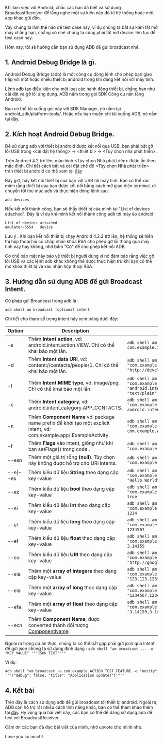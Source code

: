 Khi làm việc với Android, chắc các bạn đã biết và sử dụng BroadcastReceiver để lắng nghe một sự kiện nào đó từ hệ thống hoặc một app khác gửi đến.

Vậy chúng ta làm thế nào để test case này, ví dụ chúng ta bắt sự kiện tắt mở máy chẳng hạn, chẳng có nhẽ chúng ta cũng phải tắt mở device liên tục để test case này.

Hôm nay, tôi sẽ hướng dẫn bạn sử dụng ADB để gửi broadcast nhé.

## 1. Android Debug Bridge là gì.
Android Debug Bridge (adb) là một công cụ dòng lệnh cho phép bạn giao tiếp với một hoặc nhiều thiết bị android trong khi đang kết nối với máy tính.

Lệnh adb tạo điều kiện cho một loạt các hành động thiết bị, chẳng hạn như cài đặt và gỡ lỗi ứng dụng.
ADB nằm trong gói SDK Công cụ nền tảng Android. 

Bạn có thể tải xuống gói này với SDK Manager, nó nằm tại android_sdk/platform-tools/. Hoặc nếu bạn muốn chỉ tải xuống ADB, nó nằm  tại [đây](https://developer.android.com/studio/releases/platform-tools).
## 2. Kích hoạt Android Debug Bridge.
Để sử dụng adb với thiết bị android được kết nối qua USB, bạn phải bật gỡ lỗi USB trong <cài đặt hệ thống> -> <thiết bị> -> <Tùy chọn nhà phát triển>.

Trên Android 4.2 trở lên, màn hình <Tùy chọn Nhà phát triển> được ẩn theo mặc định. Chi tiết cách bật và cài đặt chế độ <Tùy chọn Nhà phát triển> trên thiết bị android có thể xem tại [đây](https://developer.android.com/studio/debug/dev-options)

Bây giờ, hãy kết nối thiết bị của bạn với USB tới máy tính. Bạn có thể xác minh rằng thiết bị của bạn được kết nối bằng cách mở giao diện terminal, di chuyển tới thư mục adb và thực hiện dòng lệnh sau:

`adb devices`

Nếu kết nối thành công, bạn sẽ thấy thiết bị của mình tại "List of devices attached". Đây là ví dụ khi mình kết nối thành công adb tới máy ảo android:
```
List of devices attached
emulator-5554	device
```

Lưu ý : Khi bạn kết nối thiết bị chạy Android 4.2.2 trở lên, hệ thống sẽ hiển thị hộp thoại hỏi có chấp nhận khóa RSA cho phép gỡ lỗi thông qua máy tính này hay không, nhớ bấm "Có" để cho phép kết nối ADB.

Cơ chế bảo mật này bảo vệ thiết bị người dùng vì nó đảm bảo rằng việc gỡ lỗi USB và các lệnh adb khác không thể được thực hiện trừ khi bạn có thể mở khóa thiết bị và xác nhận hộp thoại RSA.

## 3. Hướng dẫn sử dụng ADB để gửi Broadcast Intent.

Cú pháp gửi Broadcast trong adb là :

`adb shell am broadcast [options] intent`

Chi tiết cho tham số trong intent hãy xem bảng dưới đây:


| Option | Description | Example |
| -------- | -------- | -------- |
|-a|Thêm **Intent action**, vd: android.intent.action.VIEW. Chỉ có thể khai báo một lần.|`adb shell am broadcast -a com.example.intent.TEST`|
|-d|Thêm **Intent data URI**, vd: content://contacts/people/1. Chỉ có thể khai báo một lần.|`adb shell am broadcast -a "com.example.app.action.Example" -d "http://developer.android.com"`|
|-t|Thêm **Intent MIME type**, vd: image/png. Chỉ có thể khai báo một lần.|`adb shell am broadcast -a "com.example.app.action.Example" --es "android.intent.extra.TEXT" "Hello World" -t "text/plain"`|
|-c|Thêm **Intent category**, vd: android.intent.category.APP_CONTACTS.|`adb shell am broadcast -a "com.example.app.action.Example" -c android.intent.category.DEFAULT -d "some data"`|
|-n|Thêm **Component Name** với package name prefix để khởi tạo một explicit intent, vd: com.example.app/.ExampleActivity. |`adb shell am broadcast -a "com.example.app.action.Example" -n com.example.app.action.Example/.ExampleReceiver`|
|-f|Thêm **Flags** vào intent, giống như khi bạn setFlags() trong code .|`adb shell am broadcast -a "com.example.app.action.Example" -f 67108864`|
|--esn|Thêm một giá trị rỗng **(null)**. Tùy chọn này không được hỗ trợ cho URI intents.|`adb shell am broadcast -a "com.example.app.action.Example" --esn`|
|--e\|--es|Thêm kiểu dữ liệu **String** theo dạng cặp key-value|`adb shell am broadcast -a "com.example.app.action.Example" --es "text" "Hello World"`|
|--ez|Thêm kiểu dữ liệu **bool** theo dạng cặp key-value|`adb shell am broadcast -a "com.example.app.action.Example" --ez "bool" true`|
|--ei|Thêm kiểu dữ liệu **int** theo dạng cặp key-value|`adb shell am broadcast -a "com.example.app.action.Example" --ei "int" 1234`|
|--el|Thêm kiểu dữ liệu **long** theo dạng cặp key-value|`adb shell am broadcast -a "com.example.app.action.Example" --el "long" 1234567`|
|--ef|Thêm kiểu dữ liệu **float** theo dạng cặp key-value|`adb shell am broadcast -a "com.example.app.action.Example" --ez "float" 3.14159`|
|--eu|Thêm kiểu dữ liệu **URI** theo dạng cặp key-value|`adb shell am broadcast -a "com.example.app.action.Example" --eu "link" "http://google.com"`|
|--eia|Thêm một **array of integers** theo dạng cặp key-value|`adb shell am broadcast -a "com.example.app.action.Example" --eia "array" "123,123,123"`|
|--ela|Thêm một **array of long** theo dạng cặp key-value|`adb shell am broadcast -a "com.example.app.action.Example" --ela "array" "1234567,1234567,1234567`|
|--efa|Thêm một **array of float** theo dạng cặp key-value|`adb shell am broadcast -a "com.example.app.action.Example" --efa "array" "3.14159,3.14159,3.14159`|
|--ecn|Thêm **Component Name**, được converted thành đối tượng [ComponentName](https://developer.android.com/reference/android/content/ComponentName).||

Ngoài ra trong dự án thực, chúng ta có thể bắt gặp phải gửi json qua Intent, để gửi json chúng ta sử dụng định dạng :
`adb shell "am broadcast ... -e "KEY_VALUE" '"'JSON_TEXT'"'"`

Ví dụ:

`adb shell "am broadcast -a com.example.ACTION_TEST_FEATURE -e "notify" '"'{"debug": false, "title": "Application update!"}'"'"`

## 4. Kết bài
Trên đây là cách sử dụng adb để gửi broadcast tới thiết bị android. Ngoài ra, ADB còn hỗ trợ rất nhiều cách tính năng khác, bạn có thể tham khảo thêm tại [đây](https://developer.android.com/studio/command-line/adb).
Hy vọng qua bài viết này, các bạn có thể dễ dàng sử dụng adb để test với BroadcastReceiver.

Cảm ơn các bạn đã đọc bài viết của mình, nhớ upvote cho mình nhé. 

Love you so much!
